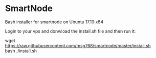 # SmartNode
Bash installer for smartnode on Ubuntu 17.10 x64

Login to your vps and donwload the install.sh file and then run it:

wget https://raw.githubusercontent.com/msg768/smartnode/master/install.sh
bash ./install.sh
